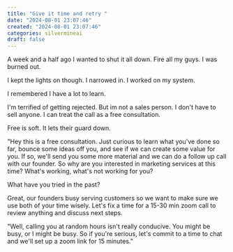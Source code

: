 ```yaml
---
title: "Give it time and retry "
date: "2024-08-01 23:07:46"  
created: "2024-08-01 23:07:46"
categories: silvermineai  
draft: false
---
```

A week and a half ago I wanted to shut it all down. Fire all my guys. I was burned out. 

I kept the lights on though. I narrowed in. I worked on my system. 

I remembered I have a lot to learn. 

I'm terrified of getting rejected. But im not a sales person. I don't have to sell anyone. I can treat the call as a free consultation. 

Free is soft. It lets their guard down. 

"Hey this is a free consultation. Just curious to learn what you've done so far, bounce some ideas off you, and see if we can create some value for you. If so, we'll send you some more material and we can do a follow up call with our founder. So why are you interested in marketing services at this time? What's working, what's not working for you?

What have you tried in the past?

Great, our founders busy serving customers so we want to make sure we use both of your time wisely. Let's fix a time for a 15-30 min zoom call to review anything and discuss next steps. 

"Well, calling you at random hours isn't really conducive. You might be busy, or I might be busy. So if you're serious, let's commit to a time to chat and we'll set up a zoom link for 15 minutes."
